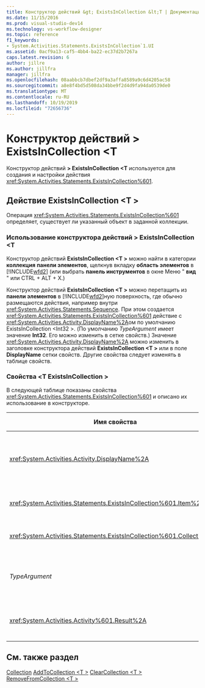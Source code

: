 ```yaml
---
title: Конструктор действий &gt; ExistsInCollection &lt;T | Документация Майкрософт
ms.date: 11/15/2016
ms.prod: visual-studio-dev14
ms.technology: vs-workflow-designer
ms.topic: reference
f1_keywords:
- System.Activities.Statements.ExistsInCollection`1.UI
ms.assetid: 0acf9a13-caf5-4bb4-ba22-ec37d2b7267a
caps.latest.revision: 6
author: jillre
ms.author: jillfra
manager: jillfra
ms.openlocfilehash: 08aabbcb7dbef2df9a3affa8589a9c6d4205ac58
ms.sourcegitcommit: a8e8f4bd5d508da34bbe9f2d4d9fa94da0539de0
ms.translationtype: MT
ms.contentlocale: ru-RU
ms.lasthandoff: 10/19/2019
ms.locfileid: "72656736"
---
```

# <a name="existsincollectionlttgt-activity-designer"></a>Конструктор действий &gt; ExistsInCollection &lt;T
Конструктор действий **> ExistsInCollection \<T** используется для создания и настройки действия <xref:System.Activities.Statements.ExistsInCollection%601>.

## <a name="the-existsincollectiont-activity"></a>Действие ExistsInCollection \<T >
 Операция <xref:System.Activities.Statements.ExistsInCollection%601> определяет, существует ли указанный объект в заданной коллекции.

### <a name="using-the-existsincollectiont-activity-designer"></a>Использование конструктора действий > ExistsInCollection \<T
 Конструктор действий **ExistsInCollection \<T >** можно найти в категории **коллекция** **панели элементов**, щелкнув вкладку **область элементов** в [!INCLUDE[wfd2](../includes/wfd2-md.md)] (или выбрать **панель инструментов** в окне Меню " **вид** " или CTRL + ALT + X.)

 Конструктор действий **ExistsInCollection \<T >** можно перетащить из **панели элементов** в [!INCLUDE[wfd2](../includes/wfd2-md.md)]ную поверхность, где обычно размещаются действия, например внутри <xref:System.Activities.Statements.Sequence>. При этом создается <xref:System.Activities.Statements.ExistsInCollection%601> действие с <xref:System.Activities.Activity.DisplayName%2A>ом по умолчанию ExistsInCollection \<Int32 >. (По умолчанию *TypeArgument* имеет значение **Int32**. Его можно изменить в сетке свойств.)  Значение <xref:System.Activities.Activity.DisplayName%2A> можно изменить в заголовке конструктора действий **ExistsInCollection \<T >** или в поле **DisplayName** сетки свойств. Другие свойства следует изменять в таблице свойств.

### <a name="the-existsincollectiont-properties"></a>Свойства \<T ExistsInCollection >
 В следующей таблице показаны свойства <xref:System.Activities.Statements.ExistsInCollection%601> и описано их использование в конструкторе.

|Имя свойства|Обязательное значение|Использование|
|-------------------|--------------|-----------|
|<xref:System.Activities.Activity.DisplayName%2A>|False|Понятное имя действия <xref:System.Activities.Statements.ExistsInCollection%601>. Значение по умолчанию — ExistsInCollection \<Int32 >. Несмотря на то, что значение <xref:System.Activities.Activity.DisplayName%2A> не является обязательным, его все же лучше использовать.|
|<xref:System.Activities.Statements.ExistsInCollection%601.Item%2A>|True|Элемент, добавляемый в коллекцию \<T >. Этот элемент относится к типу *T* типа *TypeArgument*. Чтобы указать элемент, введите в выражение Visual Basic в таблице свойств.|
|<xref:System.Activities.Statements.ExistsInCollection%601.Collection%2A>|True|Коллекция, в которую следует добавить элемент. Эта коллекция имеет тип **ICollection \<TypeArgument >.** Чтобы указать коллекцию, введите выражение Visual Basic в таблице свойств.|
|*TypeArgument*|True|Тип T элементов, содержащихся в коллекции <xref:System.Collections.Generic.ICollection%601>. По умолчанию для этого типа *TypeArgument* задано значение **Int32**. Чтобы изменить тип, измените значение *TypeArgument* в поле со списком в сетке свойств.|
|<xref:System.Activities.Activity%601.Result%2A>|False|Значение, которое указывает, содержится ли в коллекции указанный объект. Чтобы указать переменную, к которой необходимо привязать результат, введите переменную Visual Basic в таблице свойств.|

## <a name="see-also"></a>См. также раздел
 [Collection](../workflow-designer/collection-activity-designers.md) [AddToCollection \<T >](../workflow-designer/addtocollection-t-activity-designer.md) [ClearCollection \<T >](../workflow-designer/clearcollection-t-activity-designer.md) [RemoveFromCollection \<T >](../workflow-designer/removefromcollection-t-activity-designer.md)